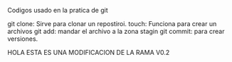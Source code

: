 Codigos usado en la pratica de git

git clone: Sirve para clonar un repostiroi.
touch: Funciona para crear un archivos
git add: mandar el archivo a la zona stagin
git commit: para crear versiones.

HOLA ESTA ES UNA MODIFICACION DE LA RAMA V0.2